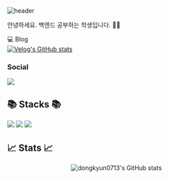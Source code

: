 ![header](https://capsule-render.vercel.app/api?type=Waving&text=Hi👋)

안녕하세요. 백엔드 공부하는 학생입니다. 🧑‍💻 <br />

💻 Blog  <br />
[![Velog's GitHub stats](https://velog-readme-stats.vercel.app/api?name=dongkyun0713)](https://velog.io/@dongkyun0713/posts) <br />


<h3><b>Social</b></h3>
<p> 
<a href="mailto:kyun010713@gmail.com"><img src="https://img.shields.io/badge/Gmail-D14836.svg?style=flat-square&logo=Gmail&logoColor=white"/></a>
</p>

<h2>📚 Stacks 📚</h2>
<p>
  <img src="https://img.shields.io/badge/Java-007396?style=flat&logo=Java&logoColor=white" />
  <img src="https://img.shields.io/badge/SpringBoot-6DB33F?style=flat&logo=Spring&logoColor=white" />
  <img src="https://img.shields.io/badge/AWS-232F3E?style=flat&logo=AmazonAWS&logoColor=white" />
</p>

<h2>📈 Stats 📈</h2>

<div align=center>

![dongkyun0713's GitHub stats](https://github-readme-stats.vercel.app/api?username=dongkyun0713&show_icons=true&theme=radical)

</div>
